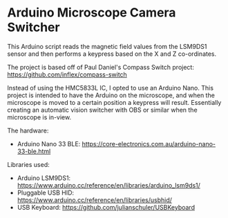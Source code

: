 
# Arduino Microscope Camera Switcher

This Arduino script reads the magnetic field values from the LSM9DS1 sensor and then performs a keypress based on the X and Z co-ordinates.

The project is based off of Paul Daniel's Compass Switch project: https://github.com/inflex/compass-switch

Instead of using the HMC5833L IC, I opted to use an Arduino Nano.
This project is intended to have the Arduino on the microscope, and when the microscope is moved to a certain position a keypress will result. Essentially creating an automatic vision switcher with OBS or similar when the microscope is in-view.


  The hardware:
  - Arduino Nano 33 BLE: https://core-electronics.com.au/arduino-nano-33-ble.html

  Libraries used: 
  - Arduino LSM9DS1: https://www.arduino.cc/reference/en/libraries/arduino_lsm9ds1/
  - Pluggable USB HID: https://www.arduino.cc/reference/en/libraries/usbhid/
  - USB Keyboard: https://github.com/julianschuler/USBKeyboard
